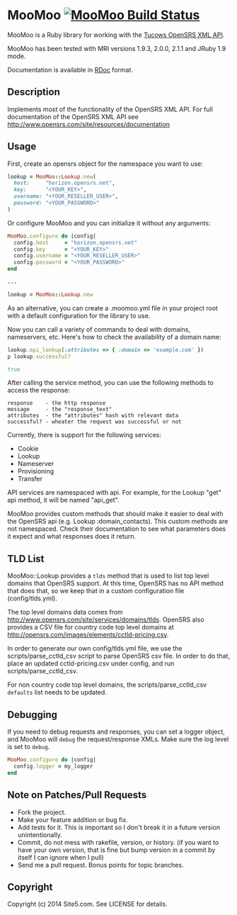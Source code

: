 MooMoo [![MooMoo Build Status][Build Icon]][Build Status]
=========================================================

MooMoo is a Ruby library for working with the [Tucows OpenSRS XML API][].

MooMoo has been tested with MRI versions 1.9.3, 2.0.0, 2.1.1 and JRuby 1.9 mode.

Documentation is available in [RDoc][] format.

[Build Status]: http://travis-ci.org/site5/moo_moo
[Build Icon]: https://secure.travis-ci.org/site5/moo_moo.png?branch=master
[Tucows OpenSRS XML API]: http://www.opensrs.com/site/resources/documentation
[RDoc]: http://rdoc.info/github/site5/moo_moo/master/frames

Description
-----------

Implements most of the functionality of the OpenSRS XML API. For full
documentation of the OpenSRS XML API see
<http://www.opensrs.com/site/resources/documentation>

Usage
-----

First, create an opensrs object for the namespace you want to use:

```ruby
lookup = MooMoo::Lookup.new(
  host:     "horizon.opensrs.net",
  key:      "<YOUR_KEY>",
  username: "<YOUR_RESELLER_USER>",
  password: "<YOUR_PASSWORD>"
)
```
Or configure MooMoo and you can initialize it without any arguments:

```ruby
MooMoo.configure do |config|
  config.host     = "horizon.opensrs.net"
  config.key      = "<YOUR_KEY>"
  config.username = "<YOUR_RESELLER_USER>"
  config.password = "<YOUR_PASSWORD>"
end

...

lookup = MooMoo::Lookup.new
```

As an alternative, you can create a .moomoo.yml file in your project root with a default
configuration for the library to use.

Now you can call a variety of commands to deal with domains, nameservers, etc.
Here's how to check the availability of a domain name:

```ruby
lookup.api_lookup(:attributes => { :domain => 'example.com' })
p lookup.successful?

true
```

After calling the service method, you can use the following methods to access
the response:

```
response    - the http response
message     - the "response_text"
attributes  - the "attributes" hash with relevant data
successful? - wheater the request was successful or not
```

Currently, there is support for the following services:

  * Cookie
  * Lookup
  * Nameserver
  * Provisioning
  * Transfer

API services are namespaced with api. For example, for the Lookup "get" api method,
it will be named "api_get".

MooMoo provides custom methods that should make it easier to deal with the OpenSRS
api (e.g. Lookup :domain_contacts). This custom methods are not namespaced.
Check their documentation to see what parameters does it expect and what responses
does it return.

TLD List
--------

MooMoo::Lookup provides a `tlds` method that is used to list top level domains
that OpenSRS support. At this time, OpenSRS has no API method that does that,
so we keep that in a custom configuration file (config/tlds.yml).

The top level domains data comes from http://www.opensrs.com/site/services/domains/tlds.
OpenSRS also provides a CSV file for country code top level domains at
http://opensrs.com/images/elements/cctld-pricing.csv.

In order to generate our own config/tlds.yml file, we use the scripts/parse_cctld_csv
script to parse OpenSRS csv file. In order to do that, place an updated cctld-pricing.csv
under config, and run scripts/parse_cctld_csv.

For non country code top level domains, the scripts/parse_cctld_csv `defaults`
list needs to be updated.

Debugging
---------

If you need to debug requests and responses, you can set a logger object, and
MooMoo will `debug` the request/response XMLs. Make sure the log level is set to
`debug`.

```ruby
MooMoo.configure do |config|
  config.logger = my_logger
end
```

Note on Patches/Pull Requests
-----------------------------

* Fork the project.
* Make your feature addition or bug fix.
* Add tests for it. This is important so I don't break it in a
  future version unintentionally.
* Commit, do not mess with rakefile, version, or history. (if you want to have
  your own version, that is fine but bump version in a commit by itself I can
  ignore when I pull)
* Send me a pull request. Bonus points for topic branches.

Copyright
---------

Copyright (c) 2014 Site5.com. See LICENSE for details.
